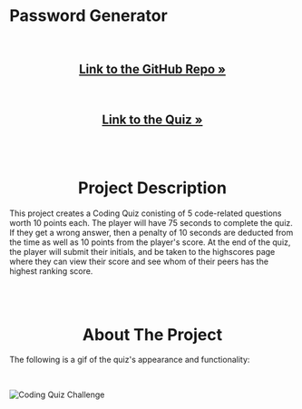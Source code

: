 # Password Generator

<div>
  <p align="center">
    <br />
    <h2 align="center"><a href="https://github.com/cdfoye/Coding-Quiz"><strong>Link to the GitHub Repo »</strong></a></h2>
    <br />
    <h2 align="center"><a href=" https://cdfoye.github.io/Coding-Quiz/">Link to the Quiz »</strong></a></h2>
    <br />
    <br />
  </p>
</div>

<!-- PROJECT DESCRIPTION -->
<h1 align="center"> Project Description</h1>

This project creates a Coding Quiz conisting of 5 code-related questions worth 10 points each. The player will have 75 seconds to complete the quiz. If they get a wrong answer, then a penalty of 10 seconds are deducted from the time as well as 10 points from the player's score. At the end of the quiz, the player will submit their initials, and be taken to the highscores page where they can view their score and see whom of their peers has the highest ranking score.

<br />
<br />

<!-- ABOUT THE PROJECT -->
<h1 align="center"> About The Project</h1>



The following is a gif of the quiz's appearance and functionality:

<br />

![Coding Quiz Challenge](screenshot.PNG)
